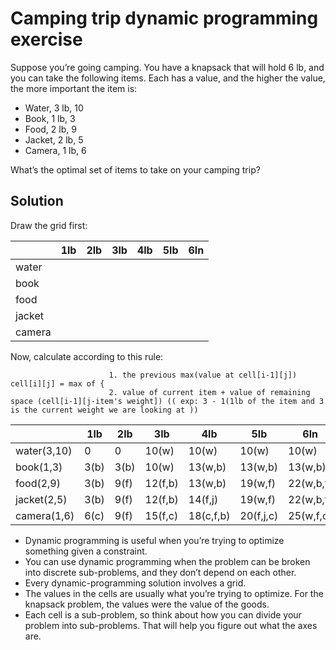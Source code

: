 # Camping trip dynamic programming exercise

Suppose you’re going camping. You have a knapsack that will hold 6 lb, and you can take the following items.
Each has a value, and the higher the value, the more important the item is:

- Water, 3 lb, 10
- Book, 1 lb, 3
- Food, 2 lb, 9
- Jacket, 2 lb, 5
- Camera, 1 lb, 6

What’s the optimal set of items to take on your camping trip?

## Solution

Draw the grid first:

|        | 1lb | 2lb | 3lb | 4lb | 5lb | 6ln |
|--------|-----|-----|-----|-----|-----|-----|
| water  |     |     |     |     |     |     |
| book   |     |     |     |     |     |     |
| food   |     |     |     |     |     |     |
| jacket |     |     |     |     |     |     |
| camera |     |     |     |     |     |     |

Now, calculate according to this rule:

```
                      1. the previous max(value at cell[i-1][j])
cell[i][j] = max of {
                      2. value of current item + value of remaining space (cell[i-1][j-item's weight]) (( exp: 3 - 1(1lb of the item and 3 is the current weight we are looking at ))
```

|             | 1lb  | 2lb  | 3lb     | 4lb       | 5lb       | 6ln       |
|-------------|------|------|---------|-----------|-----------|-----------|
| water(3,10) | 0    | 0    | 10(w)   | 10(w)     | 10(w)     | 10(w)     |
| book(1,3)   | 3(b) | 3(b) | 10(w)   | 13(w,b)   | 13(w,b)   | 13(w,b)   |
| food(2,9)   | 3(b) | 9(f) | 12(f,b) | 13(w,b)   | 19(w,f)   | 22(w,b,f) |
| jacket(2,5) | 3(b) | 9(f) | 12(f,b) | 14(f,j)   | 19(w,f)   | 22(w,b,f) |
| camera(1,6) | 6(c) | 9(f) | 15(f,c) | 18(c,f,b) | 20(f,j,c) | 25(w,f,c) |

- Dynamic programming is useful when you’re trying to optimize something given a constraint.
- You can use dynamic programming when the problem can be broken into discrete sub-problems, and they don’t depend on each other.
- Every dynamic-programming solution involves a grid.
- The values in the cells are usually what you’re trying to optimize. For the knapsack problem, the values were the value of the goods.
- Each cell is a sub-problem, so think about how you can divide your problem into sub-problems. That will help you figure out what the axes are.

